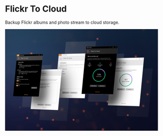 # Flickr To Cloud
Backup Flickr albums and photo stream to cloud storage.

<p align="center">
  <img src="https://github.com/havlicekp/flickr-to-cloud/blob/master/images/mockup.jpg" alt="alt text"  align="left" >
</p>
